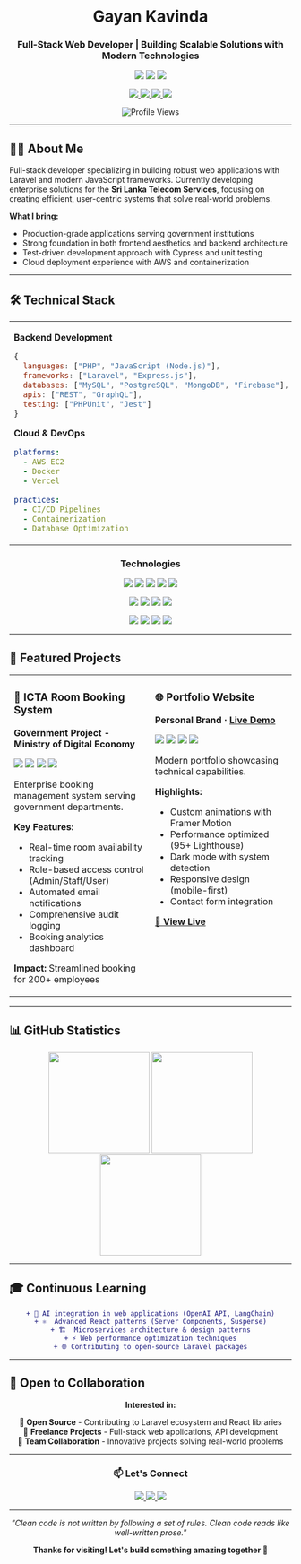 <!-- Professional Header -->
<div align="center">
  <h1>Gayan Kavinda</h1>
  <h3>Full-Stack Web Developer | Building Scalable Solutions with Modern Technologies</h3>
  
  <p>
    <img src="https://img.shields.io/badge/📍_Based_in-Sri_Lanka-gray?style=flat-square" />
    <img src="https://img.shields.io/badge/💼_Experience-1+_Years-blue?style=flat-square" />
    <img src="https://img.shields.io/badge/🎯_Status-Open_to_Opportunities-green?style=flat-square" />
  </p>
  
  <p>
    <a href="https://linkedin.com/in/gayankavinda">
      <img src="https://img.shields.io/badge/LinkedIn-0077B5?style=flat&logo=linkedin&logoColor=white" />
    </a>
    <a href="https://gayankv-profile.vercel.app/">
      <img src="https://img.shields.io/badge/Portfolio-6C63FF?style=flat&logo=google-chrome&logoColor=white" />
    </a>
    <a href="mailto:gayankavinda98v.lk@gmail.com">
      <img src="https://img.shields.io/badge/Email-EA4335?style=flat&logo=gmail&logoColor=white" />
    </a>
    <a href="https://campsite.bio/gayankav">
      <img src="https://img.shields.io/badge/All_Links-C22D49?style=flat&logo=linktree&logoColor=white" />
    </a>
  </p>
  
  ![Profile Views](https://komarev.com/ghpvc/?username=GayanKavinda&color=6366f1&style=flat)
  
</div>

---

## 👨‍💻 About Me

Full-stack developer specializing in building robust web applications with Laravel and modern JavaScript frameworks. Currently developing enterprise solutions for the **Sri Lanka Telecom Services**, focusing on creating efficient, user-centric systems that solve real-world problems.

**What I bring:**
- Production-grade applications serving government institutions
- Strong foundation in both frontend aesthetics and backend architecture  
- Test-driven development approach with Cypress and unit testing
- Cloud deployment experience with AWS and containerization

---

## 🛠️ Technical Stack

<table>
<tr>
<td width="50%" valign="top">

**Backend Development**
```javascript
{
  languages: ["PHP", "JavaScript (Node.js)"],
  frameworks: ["Laravel", "Express.js"],
  databases: ["MySQL", "PostgreSQL", "MongoDB", "Firebase"],
  apis: ["REST", "GraphQL"],
  testing: ["PHPUnit", "Jest"]
}
```

**Cloud & DevOps**
```yaml
platforms:
  - AWS EC2
  - Docker
  - Vercel
  
practices:
  - CI/CD Pipelines
  - Containerization
  - Database Optimization
```

</td>
<td width="50%" valign="top">

**Frontend Development**
```javascript
{
  frameworks: ["React", "Vue.js"],
  styling: ["Tailwind CSS", "SASS", "Bootstrap"],
  libraries: ["Alpine.js", "Framer Motion"],
  tools: ["Figma", "Adobe Creative Suite"],
  testing: ["Cypress (E2E)", "React Testing Library"]
}
```

**Development Tools**
```bash
Version Control:  Git, GitHub
API Testing:      Postman
Project Mgmt:     Jira
Code Editors:     VS Code, Cursor AI
Design:           Figma, Adobe Suite
```

</td>
</tr>
</table>

<div align="center">

### Technologies

<p>
  <img src="https://img.shields.io/badge/Laravel-FF2D20?style=for-the-badge&logo=laravel&logoColor=white" />
  <img src="https://img.shields.io/badge/React-61DAFB?style=for-the-badge&logo=react&logoColor=black" />
  <img src="https://img.shields.io/badge/Vue.js-4FC08D?style=for-the-badge&logo=vue.js&logoColor=white" />
  <img src="https://img.shields.io/badge/Node.js-339933?style=for-the-badge&logo=node.js&logoColor=white" />
  <img src="https://img.shields.io/badge/Tailwind_CSS-06B6D4?style=for-the-badge&logo=tailwind-css&logoColor=white" />
</p>

<p>
  <img src="https://img.shields.io/badge/MySQL-4479A1?style=for-the-badge&logo=mysql&logoColor=white" />
  <img src="https://img.shields.io/badge/MongoDB-47A248?style=for-the-badge&logo=mongodb&logoColor=white" />
  <img src="https://img.shields.io/badge/PostgreSQL-336791?style=for-the-badge&logo=postgresql&logoColor=white" />
  <img src="https://img.shields.io/badge/Firebase-FFCA28?style=for-the-badge&logo=firebase&logoColor=black" />
</p>

<p>
  <img src="https://img.shields.io/badge/AWS-232F3E?style=for-the-badge&logo=amazon-aws&logoColor=white" />
  <img src="https://img.shields.io/badge/Docker-2496ED?style=for-the-badge&logo=docker&logoColor=white" />
  <img src="https://img.shields.io/badge/Vercel-000000?style=for-the-badge&logo=vercel&logoColor=white" />
  <img src="https://img.shields.io/badge/Git-F05032?style=for-the-badge&logo=git&logoColor=white" />
</p>

</div>

---

## 💼 Featured Projects

<div align="center">

<table>
<tr>
<td width="50%" valign="top">

### 🏢 ICTA Room Booking System
**Government Project - Ministry of Digital Economy**

<img src="https://img.shields.io/badge/Laravel-FF2D20?style=flat-square&logo=laravel&logoColor=white" />
<img src="https://img.shields.io/badge/MySQL-4479A1?style=flat-square&logo=mysql&logoColor=white" />
<img src="https://img.shields.io/badge/Tailwind-06B6D4?style=flat-square&logo=tailwind-css&logoColor=white" />
<img src="https://img.shields.io/badge/Alpine.js-8BC0D0?style=flat-square&logo=alpine.js&logoColor=black" />

Enterprise booking management system serving government departments.

**Key Features:**
- Real-time room availability tracking
- Role-based access control (Admin/Staff/User)
- Automated email notifications
- Comprehensive audit logging
- Booking analytics dashboard

**Impact:** Streamlined booking for 200+ employees

</td>
<td width="50%" valign="top">

### 🌐 Portfolio Website
**Personal Brand · [Live Demo](https://gayankv-profile.vercel.app/)**

<img src="https://img.shields.io/badge/React-61DAFB?style=flat-square&logo=react&logoColor=black" />
<img src="https://img.shields.io/badge/Tailwind-06B6D4?style=flat-square&logo=tailwind-css&logoColor=white" />
<img src="https://img.shields.io/badge/Framer_Motion-0055FF?style=flat-square&logo=framer&logoColor=white" />
<img src="https://img.shields.io/badge/Vercel-000000?style=flat-square&logo=vercel&logoColor=white" />

Modern portfolio showcasing technical capabilities.

**Highlights:**
- Custom animations with Framer Motion
- Performance optimized (95+ Lighthouse)
- Dark mode with system detection
- Responsive design (mobile-first)
- Contact form integration

**[🔗 View Live](https://gayankv-profile.vercel.app/)**

</td>
</tr>
</table>

</div>

---

## 📊 GitHub Statistics

<div align="center">
  
<img height="180em" src="https://github-readme-stats.vercel.app/api?username=GayanKavinda&show_icons=true&theme=default&hide_border=true&count_private=true&include_all_commits=true" />
<img height="180em" src="https://github-readme-stats.vercel.app/api/top-langs/?username=GayanKavinda&layout=compact&theme=default&hide_border=true&langs_count=8" />

<img height="180em" src="https://github-readme-streak-stats.herokuapp.com/?user=GayanKavinda&theme=default&hide_border=true" />

</div>

---

## 🎓 Continuous Learning

<div align="center">

```diff
+ 🤖 AI integration in web applications (OpenAI API, LangChain)
+ ⚛️  Advanced React patterns (Server Components, Suspense)
+ 🏗️  Microservices architecture & design patterns
+ ⚡ Web performance optimization techniques
+ 🌐 Contributing to open-source Laravel packages
```

</div>

---

## 🤝 Open to Collaboration

<div align="center">

**Interested in:**

🔹 **Open Source** - Contributing to Laravel ecosystem and React libraries  
🔹 **Freelance Projects** - Full-stack web applications, API development  
🔹 **Team Collaboration** - Innovative projects solving real-world problems

</div>

---

<div align="center">

### 📫 Let's Connect

<p>
  <a href="https://linkedin.com/in/gayankavinda">
    <img src="https://img.shields.io/badge/LinkedIn-Let's_Connect-0077B5?style=for-the-badge&logo=linkedin&logoColor=white" />
  </a>
  <a href="https://gayankv-profile.vercel.app/">
    <img src="https://img.shields.io/badge/Portfolio-View_Projects-6C63FF?style=for-the-badge&logo=google-chrome&logoColor=white" />
  </a>
  <a href="mailto:gayankavinda98v.lk@gmail.com">
    <img src="https://img.shields.io/badge/Email-Get_In_Touch-EA4335?style=for-the-badge&logo=gmail&logoColor=white" />
  </a>
</p>

---

*"Clean code is not written by following a set of rules. Clean code reads like well-written prose."*

**Thanks for visiting! Let's build something amazing together 🚀**

</div>

